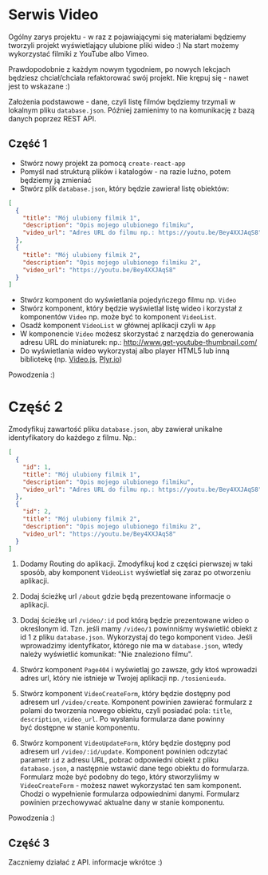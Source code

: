 # Serwis Video

Ogólny zarys projektu - w raz z pojawiającymi się materiałami będziemy tworzyli projekt wyświetlający ulubione pliki wideo :)
Na start możemy wykorzystać filmiki z YouTube albo Vimeo.

Prawdopodobnie z każdym nowym tygodniem, po nowych lekcjach będziesz chciał/chciała refaktorować swój projekt. Nie krępuj się - nawet jest to wskazane :)

Założenia podstawowe - dane, czyli listę filmów będziemy trzymali w lokalnym pliku `database.json`. Później zamienimy to na komunikację z bazą danych poprzez REST API.

## Część 1

* Stwórz nowy projekt za pomocą `create-react-app`
* Pomyśl nad strukturą plików i katalogów - na razie luźno, potem będziemy ją zmieniać
* Stwórz plik `database.json`, który będzie zawierał listę obiektów:

```json
[
  {
    "title": "Mój ulubiony filmik 1",
    "description": "Opis mojego ulubionego filmiku",
    "video_url": "Adres URL do filmu np.: https://youtu.be/Bey4XXJAqS8"
  },
  {
    "title": "Mój ulubiony filmik 2",
    "description": "Opis mojego ulubionego filmiku 2",
    "video_url": "https://youtu.be/Bey4XXJAqS8"
  }
]

```

* Stwórz komponent do wyświetlania pojedyńczego filmu np. `Video`
* Stwórz komponent, który będzie wyświetlał listę wideo i korzystał z komponentów `Video` np. może być to komponent `VideoList`.
* Osadź komponent `VideoList` w głównej aplikacji czyli w `App`
* W komponencie `Video` możesz skorzystać z narzędzia do generowania adresu URL do miniaturek: np.: http://www.get-youtube-thumbnail.com/
* Do wyświetlania wideo wykorzystaj albo player HTML5 lub inną bibliotekę (np. [Video.js](https://videojs.com/), [Plyr.io](https://plyr.io/))

Powodzenia :)

# Część 2
Zmodyfikuj zawartość pliku `database.json`, aby zawierał unikalne identyfikatory do każdego z filmu. Np.:


```json
[
  {
  	"id": 1,
    "title": "Mój ulubiony filmik 1",
    "description": "Opis mojego ulubionego filmiku",
    "video_url": "Adres URL do filmu np.: https://youtu.be/Bey4XXJAqS8"
  },
  {
    "id": 2,
    "title": "Mój ulubiony filmik 2",
    "description": "Opis mojego ulubionego filmiku 2",
    "video_url": "https://youtu.be/Bey4XXJAqS8"
  }
]

```

1. Dodamy Routing do aplikacji. Zmodyfikuj kod z części pierwszej w taki sposób, aby komponent `VideoList` wyświetlał się zaraz po otworzeniu aplikacji.

1. Dodaj ścieżkę url `/about` gdzie będą prezentowane informacje o aplikacji.

1. Dodaj ścieżkę url `/video/:id` pod którą będzie prezentowane wideo o określonym id. Tzn. jeśli mamy `/video/1` powinniśmy wyświetlić obiekt z id 1 z pliku `database.json`. Wykorzystaj do tego komponent `Video`. Jeśli wprowadzimy identyfikator, którego nie ma w `database.json`, wtedy należy wyświetlić komunikat: "Nie znaleziono filmu".

1. Stwórz komponent `Page404` i wyświetlaj go zawsze, gdy ktoś wprowadzi adres url, który nie istnieje w Twojej aplikacji np. `/tosienieuda`.


1. Stwórz komponent `VideoCreateForm`, który będzie dostępny pod adresem url `/video/create`. Komponent powinien zawierać formularz z polami do tworzenia nowego obiektu, czyli posiadać pola: `title`, `description`, `video_url`. Po wysłaniu formularza dane powinny być dostępne w stanie komponentu.

1. Stwórz komponent `VideoUpdateForm`, który będzie dostępny pod adresem url `/video/:id/update`. Komponent powinien odczytać parametr `id` z adresu URL, pobrać odpowiedni obiekt z pliku `database.json`, a następnie wstawić dane tego obiektu do formularza. Formularz może być podobny do tego, który stworzyliśmy w `VideoCreateForm` - możesz nawet wykorzystać ten sam komponent. Chodzi o wypełnienie formularza odpowiednimi danymi. Formularz powinien przechowywać aktualne dany w stanie komponentu.

Powodzenia :)

## Część 3
Zaczniemy działać z API. informacje wkrótce :)